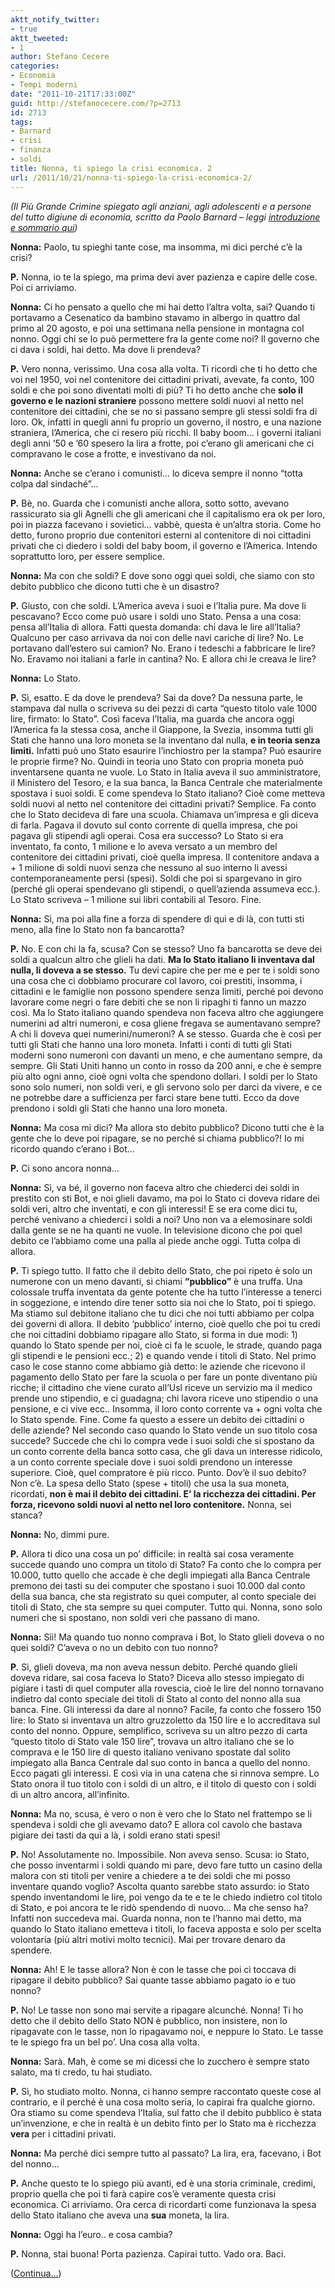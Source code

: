 ```yaml
---
aktt_notify_twitter:
- true
aktt_tweeted:
- 1
author: Stefano Cecere
categories:
- Economia
- Tempi moderni
date: "2011-10-21T17:33:00Z"
guid: http://stefanocecere.com/?p=2713
id: 2713
tags:
- Barnard
- crisi
- finanza
- soldi
title: Nonna, ti spiego la crisi economica. 2
url: /2011/10/21/nonna-ti-spiego-la-crisi-economica-2/
---
```


_(Il Più Grande Crimine spiegato agli anziani, agli adolescenti e a persone del tutto digiune di economia, scritto da Paolo Barnard &#8211; leggi [introduzione e sommario qui](http://stefanocecere.com/2011/10/24/vi-spiego-la-crisi-economica/ "Vi spiego la crisi economica"))_

**Nonna:** Paolo, tu spieghi tante cose, ma insomma, mi dici perché c’è la crisi?

**P.** Nonna, io te la spiego, ma prima devi aver pazienza e capire delle cose. Poi ci arriviamo.

**Nonna:** Ci ho pensato a quello che mi hai detto l’altra volta, sai? Quando ti portavamo a Cesenatico da bambino stavamo in albergo in quattro dal primo al 20 agosto, e poi una settimana nella pensione in montagna col nonno. Oggi chi se lo può permettere fra la gente come noi? Il governo che ci dava i soldi, hai detto. Ma dove li prendeva?

**P.** Vero nonna, verissimo. Una cosa alla volta. Ti ricordi che ti ho detto che voi nel 1950, voi nel contenitore dei cittadini privati, avevate, fa conto, 100 soldi e che poi sono diventati molti di più? Ti ho detto anche che **solo il governo e le nazioni straniere** possono mettere soldi nuovi al netto nel contenitore dei cittadini, che se no si passano sempre gli stessi soldi fra di loro. Ok, infatti in quegli anni fu proprio un governo, il nostro, e una nazione straniera, l’America, che ci resero più ricchi. Il baby boom… i governi italiani degli anni ’50 e ’60 spesero la lira a frotte, poi c’erano gli americani che ci compravano le cose a frotte, e investivano da noi.

**Nonna:** Anche se c’erano i comunisti… lo diceva sempre il nonno “totta colpa dal sindaché”…

**P.** Bè, no. Guarda che i comunisti anche allora, sotto sotto, avevano rassicurato sia gli Agnelli che gli americani che il capitalismo era ok per loro, poi in piazza facevano i sovietici&#8230; vabbè, questa è un’altra storia. Come ho detto, furono proprio due contenitori esterni al contenitore di noi cittadini privati che ci diedero i soldi del baby boom, il governo e l’America. Intendo soprattutto loro, per essere semplice.

**Nonna:** Ma con che soldi? E dove sono oggi quei soldi, che siamo con sto debito pubblico che dicono tutti che è un disastro?

**P.** Giusto, con che soldi. L&#8217;America aveva i suoi e l&#8217;Italia pure. Ma dove li pescavano? Ecco come può usare i soldi uno Stato. Pensa a una cosa: pensa all’Italia di allora. Fatti questa domanda: chi dava le lire all’Italia? Qualcuno per caso arrivava da noi con delle navi cariche di lire? No. Le portavano dall’estero sui camion? No. Erano i tedeschi a fabbricare le lire? No. Eravamo noi italiani a farle in cantina? No. E allora chi le creava le lire?

**Nonna:** Lo Stato.

**P.** Sì, esatto. E da dove le prendeva? Sai da dove? Da nessuna parte, le stampava dal nulla o scriveva su dei pezzi di carta “questo titolo vale 1000 lire, firmato: lo Stato”. Così faceva l’Italia, ma guarda che ancora oggi l’America fa la stessa cosa, anche il Giappone, la Svezia, insomma tutti gli Stati che hanno una loro moneta se la inventano dal nulla, **e in teoria senza limiti.** Infatti può uno Stato esaurire l’inchiostro per la stampa? Può esaurire le proprie firme? No. Quindi in teoria uno Stato con propria moneta può inventarsene quanta ne vuole. Lo Stato in Italia aveva il suo amministratore, il Ministero del Tesoro, e la sua banca, la Banca Centrale che materialmente spostava i suoi soldi. E come spendeva lo Stato italiano? Cioè come metteva soldi nuovi al netto nel contenitore dei cittadini privati? Semplice. Fa conto che lo Stato decideva di fare una scuola. Chiamava un’impresa e gli diceva di farla. Pagava il dovuto sul conto corrente di quella impresa, che poi pagava gli stipendi agli operai. Cosa era successo? Lo Stato si era inventato, fa conto, 1 milione e lo aveva versato a un membro del contenitore dei cittadini privati, cioè quella impresa. Il contenitore andava a + 1 milione di soldi nuovi senza che nessuno al suo interno li avessi contemporaneamente persi (spesi). Soldi che poi si spargevano in giro (perché gli operai spendevano gli stipendi, o quell’azienda assumeva ecc.). Lo Stato scriveva – 1 milione sui libri contabili al Tesoro. Fine.

**Nonna:** Sì, ma poi alla fine a forza di spendere di qui e di là, con tutti sti meno, alla fine lo Stato non fa bancarotta?

**P.** No. E con chi la fa, scusa? Con se stesso? Uno fa bancarotta se deve dei soldi a qualcun altro che glieli ha dati. **Ma lo Stato italiano li inventava dal nulla, li doveva a se stesso.** Tu devi capire che per me e per te i soldi sono una cosa che ci dobbiamo procurare col lavoro, coi prestiti, insomma, i cittadini e le famiglie non possono spendere senza limiti, perché poi devono lavorare come negri o fare debiti che se non li ripaghi ti fanno un mazzo così. Ma lo Stato italiano quando spendeva non faceva altro che aggiungere numerini ad altri numeroni, e cosa gliene fregava se aumentavano sempre? A chi li doveva quei numerini/numeroni? A se stesso. Guarda che è così per tutti gli Stati che hanno una loro moneta. Infatti i conti di tutti gli Stati moderni sono numeroni con davanti un meno, e che aumentano sempre, da sempre. Gli Stati Uniti hanno un conto in rosso da 200 anni, e che è sempre più alto ogni anno, cioè ogni volta che spendono dollari. I soldi per lo Stato sono solo numeri, non soldi veri, e gli servono solo per darci da vivere, e ce ne potrebbe dare a sufficienza per farci stare bene tutti. Ecco da dove prendono i soldi gli Stati che hanno una loro moneta.

**Nonna:** Ma cosa mi dici? Ma allora sto debito pubblico? Dicono tutti che è la gente che lo deve poi ripagare, se no perché si chiama pubblico?! Io mi ricordo quando c’erano i Bot…

**P.** Ci sono ancora nonna…

**Nonna:** Sì, va bé, il governo non faceva altro che chiederci dei soldi in prestito con sti Bot, e noi glieli davamo, ma poi lo Stato ci doveva ridare dei soldi veri, altro che inventati, e con gli interessi! E se era come dici tu, perché venivano a chiederci i soldi a noi? Uno non va a elemosinare soldi dalla gente se ne ha quanti ne vuole. In televisione dicono che poi quel debito ce l’abbiamo come una palla al piede anche oggi. Tutta colpa di allora.

**P.** Ti spiego tutto. Il fatto che il debito dello Stato, che poi ripeto è solo un numerone con un meno davanti, si chiami **“pubblico”** è una truffa. Una colossale truffa inventata da gente potente che ha tutto l’interesse a tenerci in soggezione, e intendo dire tener sotto sia noi che lo Stato, poi ti spiego. Ma stiamo sul debitone italiano che tu dici che noi tutti abbiamo per colpa dei governi di allora. Il debito ‘pubblico’ interno, cioè quello che poi tu credi che noi cittadini dobbiamo ripagare allo Stato, si forma in due modi: 1) quando lo Stato spende per noi, cioè ci fa le scuole, le strade, quando paga gli stipendi e le pensioni ecc.; 2) e quando vende i titoli di Stato. Nel primo caso le cose stanno come abbiamo già detto: le aziende che ricevono il pagamento dello Stato per fare la scuola o per fare un ponte diventano più ricche; il cittadino che viene curato all’Usl riceve un servizio ma il medico prende uno stipendio, e ci guadagna; chi lavora riceve uno stipendio o una pensione, e ci vive ecc.. Insomma, il loro conto corrente va + ogni volta che lo Stato spende. Fine. Come fa questo a essere un debito dei cittadini o delle aziende? Nel secondo caso quando lo Stato vende un suo titolo cosa succede? Succede che chi lo compra vede i suoi soldi che si spostano da un conto corrente della banca sotto casa, che gli dava un interesse ridicolo, a un conto corrente speciale dove i suoi soldi prendono un interesse superiore. Cioè, quel compratore è più ricco. Punto. Dov’è il suo debito? Non c’è. La spesa dello Stato (spese + titoli) che usa la sua moneta, ricordati, **non è mai il debito dei cittadini. E’ la ricchezza dei cittadini. Per forza, ricevono soldi nuovi al netto nel loro contenitore.** Nonna, sei stanca?

**Nonna:** No, dimmi pure.

**P.** Allora ti dico una cosa un po’ difficile: in realtà sai cosa veramente succede quando uno compra un titolo di Stato? Fa conto che lo compra per 10.000, tutto quello che accade è che degli impiegati alla Banca Centrale premono dei tasti su dei computer che spostano i suoi 10.000 dal conto della sua banca, che sta registrato su quei computer, al conto speciale dei titoli di Stato, che sta sempre su quei computer. Tutto qui. Nonna, sono solo numeri che si spostano, non soldi veri che passano di mano.

**Nonna:** Sìì! Ma quando tuo nonno comprava i Bot, lo Stato glieli doveva o no quei soldi? C’aveva o no un debito con tuo nonno?

**P.** Sì, glieli doveva, ma non aveva nessun debito. Perché quando glieli doveva ridare, sai cosa faceva lo Stato? Diceva allo stesso impiegato di pigiare i tasti di quel computer alla rovescia, cioè le lire del nonno tornavano indietro dal conto speciale dei titoli di Stato al conto del nonno alla sua banca. Fine. Gli interessi da dare al nonno? Facile, fa conto che fossero 150 lire: lo Stato si inventava un altro gruzzoletto da 150 lire e lo accreditava sul conto del nonno. Oppure, semplifico, scriveva su un altro pezzo di carta “questo titolo di Stato vale 150 lire”, trovava un altro italiano che se lo comprava e le 150 lire di questo italiano venivano spostate dal solito impiegato alla Banca Centrale dal suo conto in banca a quello del nonno. Ecco pagati gli interessi. E così via in una catena che si rinnova sempre. Lo Stato onora il tuo titolo con i soldi di un altro, e il titolo di questo con i soldi di un altro ancora, all’infinito.

**Nonna:** Ma no, scusa, è vero o non è vero che lo Stato nel frattempo se li spendeva i soldi che gli avevamo dato? E allora col cavolo che bastava pigiare dei tasti da qui a là, i soldi erano stati spesi!

**P.** No! Assolutamente no. Impossibile. Non aveva senso. Scusa: io Stato, che posso inventarmi i soldi quando mi pare, devo fare tutto un casino della malora con sti titoli per venire a chiedere a te dei soldi che mi posso inventare quando voglio? Ascolta quanto sarebbe stato assurdo: io Stato spendo inventandomi le lire, poi vengo da te e te le chiedo indietro col titolo di Stato, e poi ancora te le ridò spendendo di nuovo… Ma che senso ha? Infatti non succedeva mai. Guarda nonna, non te l’hanno mai detto, ma quando lo Stato italiano emetteva i titoli, lo faceva apposta e solo per scelta volontaria (più altri motivi molto tecnici). Mai per trovare denaro da spendere.

**Nonna:** Ah! E le tasse allora? Non è con le tasse che poi ci toccava di ripagare il debito pubblico? Sai quante tasse abbiamo pagato io e tuo nonno?

**P.** No! Le tasse non sono mai servite a ripagare alcunché. Nonna! Ti ho detto che il debito dello Stato NON è pubblico, non insistere, non lo ripagavate con le tasse, non lo ripagavamo noi, e neppure lo Stato. Le tasse te le spiego fra un bel po’. Una cosa alla volta.

**Nonna:** Sarà. Mah, è come se mi dicessi che lo zucchero è sempre stato salato, ma ti credo, tu hai studiato.

**P.** Sì, ho studiato molto. Nonna, ci hanno sempre raccontato queste cose al contrario, e il perché è una cosa molto seria, lo capirai fra qualche giorno. Ora stiamo su come spendeva l’Italia, sul fatto che il debito pubblico è stata un’invenzione, e che in realtà è un debito finto per lo Stato ma è ricchezza **vera** per i cittadini privati.

**Nonna:** Ma perché dici sempre tutto al passato? La lira, era, facevano, i Bot del nonno…

**P.** Anche questo te lo spiego più avanti, ed è una storia criminale, credimi, proprio quella che poi ti farà capire cos’è veramente questa crisi economica. Ci arriviamo. Ora cerca di ricordarti come funzionava la spesa dello Stato italiano che aveva una **sua** moneta, la lira.

**Nonna:** Oggi ha l’euro.. e cosa cambia?

**P.** Nonna, stai buona! Porta pazienza. Capirai tutto. Vado ora. Baci.

([Continua&#8230;](http://stefanocecere.com/2011/10/23/nonna-ti-spiego-la-crisi-economica-3/ "Nonna, ti spiego la crisi economica. 3"))
